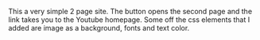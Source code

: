 This a very simple 2 page site. The button opens the second page and the link takes you to the Youtube homepage.
Some off the css elements that I added are image as a background, fonts and text color.
